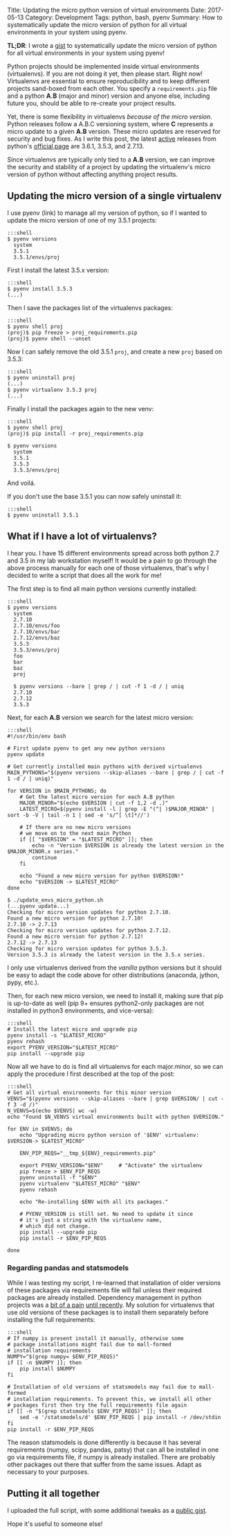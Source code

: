 Title: Updating the micro python version of virtual environments
Date: 2017-05-13
Category: Development
Tags: python, bash, pyenv
Summary: How to systematically update the micro version of python for all virtual environments in your system using pyenv.

**TL;DR**: I wrote a [gist](https://gist.github.com/jagmoreira/b922d0524a5b7bc9500ea4b8c372e66b) to systematically update the micro version of python for all virtual environments in your system using pyenv!

Python projects should be implemented inside virtual environments (virtualenvs). If you are not doing it yet, then please start. Right now! Virtualenvs are essential to ensure reproducibility and to keep different projects sand-boxed from each other. You specify a `requirements.pip` file and a python **A.B** (major and minor) version and anyone else, including future you, should be able to re-create your project results.

Yet, there is some flexibility in virtualenvs *because of the micro version*. Python releases follow a A.B.C versioning system, where **C** represents a micro update to a given **A.B** version. These micro updates are reserved for security and bug fixes. As I write this post, the latest [active](https://docs.python.org/devguide/index.html#status-of-python-branches) releases from python's [official page](https://www.python.org/downloads/) are 3.6.1, 3.5.3, and 2.7.13.

Since virtualenvs are typically only tied to a **A.B** version, we can improve the security and stability of a project by updating the virtualenv's micro version of python without affecting anything project results.


## Updating the micro version of a single virtualenv

I use pyenv (link) to manage all my version of python, so if I wanted to update the micro version of one of my 3.5.1 projects:

    :::shell
    $ pyenv versions
      system
      3.5.1
      3.5.1/envs/proj

First I install the latest 3.5.x version:

    :::shell
    $ pyenv install 3.5.3
    (...)

Then I save the packages list of the virtualenvs packages:

    :::shell
    $ pyenv shell proj
    (proj)$ pip freeze > proj_requirements.pip
    (proj)$ pyenv shell --unset

Now I can safely remove the old 3.5.1 `proj`, and create a new `proj` based on 3.5.3:

    :::shell
    $ pyenv uninstall proj
    (...)
    $ pyenv virtualenv 3.5.3 proj
    (...)


Finally I install the packages again to the new venv:

    :::shell
    $ pyenv shell proj
    (proj)$ pip install -r proj_requirements.pip

    $ pyenv versions
      system
      3.5.1
      3.5.3
      3.5.3/envs/proj

And voilá.

If you don't use the base 3.5.1 you can now safely uninstall it:

    :::shell
    $ pyenv uninstall 3.5.1



## What if I have a lot of virtualenvs?

I hear you. I have 15 different environments spread across both python 2.7 and 3.5 in my lab workstation myself! It would be a pain to go through the above process manually for each one of those virtualenvs, that's why I decided to write a script that does all the work for me!

The first step is to find all main python versions currently installed:

    :::shell
    $ pyenv versions
      system
      2.7.10
      2.7.10/envs/foo
      2.7.10/envs/bar
      2.7.12/envs/baz
      3.5.3
      3.5.3/envs/proj
      foo
      bar
      baz
      proj

      $ pyenv versions --bare | grep / | cut -f 1 -d / | uniq
      2.7.10
      2.7.12
      3.5.3

Next, for each **A.B** version we search for the latest micro version:

    :::shell
    #!/usr/bin/env bash

    # First update pyenv to get any new python versions
    pyenv update

    # Get currently installed main pythons with derived virtualenvs
    MAIN_PYTHONS="$(pyenv versions --skip-aliases --bare | grep / | cut -f 1 -d / | uniq)"

    for VERSION in $MAIN_PYTHONS; do
        # Get the latest micro version for each A.B python
        MAJOR_MINOR="$(echo $VERSION | cut -f 1,2 -d .)"
        LATEST_MICRO=$(pyenv install -l | grep -E "(^| )$MAJOR_MINOR" | sort -b -V | tail -n 1 | sed -e 's/^[ \t]*//')

        # If there are no new micro versions
        # we move on to the next main Python
        if [[ "$VERSION" = "$LATEST_MICRO" ]]; then
            echo -n "Version $VERSION is already the latest version in the $MAJOR_MINOR.x series."
            continue
        fi

        echo "Found a new micro version for python $VERSION!"
        echo "$VERSION -> $LATEST_MICRO"
    done

    $ ./update_envs_micro_python.sh
    (...pyenv update...)
    Checking for micro version updates for python 2.7.10.
    Found a new micro version for python 2.7.10!
    2.7.10 -> 2.7.13
    Checking for micro version updates for python 2.7.12.
    Found a new micro version for python 2.7.12!
    2.7.12 -> 2.7.13
    Checking for micro version updates for python 3.5.3.
    Version 3.5.3 is already the latest version in the 3.5.x series.

I only use virtualenvs derived from the *vanilla* python versions but it should be easy to adapt the code above for other distributions (anaconda, jython, pypy, etc.).

Then, for each new micro version, we need to install it, making sure that pip is up-to-date as well (pip 9+ ensures python2-only packages are not installed in python3 environments, and vice-versa):

    :::shell
    # Install the latest micro and upgrade pip
    pyenv install -s "$LATEST_MICRO"
    pyenv rehash
    export PYENV_VERSION="$LATEST_MICRO"
    pip install --upgrade pip


Now all we have to do is find all virtualenvs for each major.minor, so we can apply the procedure I first described at the top of the post:

    :::shell
    # Get all virtual environments for this minor version
    VENVS="$(pyenv versions --skip-aliases --bare | grep $VERSION/ | cut -f 3 -d /)"
    N_VENVS=$(echo $VENVS| wc -w)
    echo "Found $N_VENVS virtual environments built with python $VERSION."

    for ENV in $VENVS; do
        echo "Upgrading micro python version of '$ENV' virtualenv: $VERSION-> $LATEST_MICRO"

        ENV_PIP_REQS="__tmp_${ENV}_requirements.pip"

        export PYENV_VERSION="$ENV"     # "Activate" the virtualenv
        pip freeze > $ENV_PIP_REQS
        pyenv uninstall -f "$ENV"
        pyenv virtualenv "$LATEST_MICRO" "$ENV"
        pyenv rehash

        echo "Re-installing $ENV with all its packages."

        # PYENV_VERSION is still set. No need to update it since
        # it's just a string with the virtualenv name,
        # which did not change.
        pip install --upgrade pip
        pip install -r $ENV_PIP_REQS

    done


### Regarding pandas and statsmodels

While I was testing my script, I re-learned that installation of older versions of these packages via requirements file will fail unless their required packages are already installed. Dependency management in python projects was a [bit of a pain](https://blog.miguelgrinberg.com/post/the-package-dependency-blues) [until recently](https://glyph.twistedmatrix.com/2016/08/python-packaging.html). My solution for virtualenvs that use old versions of these packages is to install them separately before installing the full requirements:

    :::shell
    # If numpy is present install it manually, otherwise some
    # package installations might fail due to mall-formed
    # installation requirements
    NUMPY="$(grep numpy= $ENV_PIP_REQS)"
    if [[ -n $NUMPY ]]; then
        pip install $NUMPY
    fi

    # Installation of old versions of statsmodels may fail due to mall-formed
    # installation requirements. To prevent this, we install all other
    # packages first then try the full requirements file again
    if [[ -n "$(grep statsmodels $ENV_PIP_REQS)" ]]; then
        sed -e '/statsmodels/d' $ENV_PIP_REQS | pip install -r /dev/stdin
    fi
    pip install -r $ENV_PIP_REQS

The reason statsmodels is done differently is because it has several requirements (numpy, scipy, pandas, patsy) that can all be installed in one go via requirements file, if numpy is already installed. There are probably other packages out there that suffer from the same issues. Adapt as necessary to your purposes.


## Putting it all together

I uploaded the full script, with some additional tweaks as a [public gist](https://gist.github.com/jagmoreira/b922d0524a5b7bc9500ea4b8c372e66b).

Hope it's useful to someone else!
